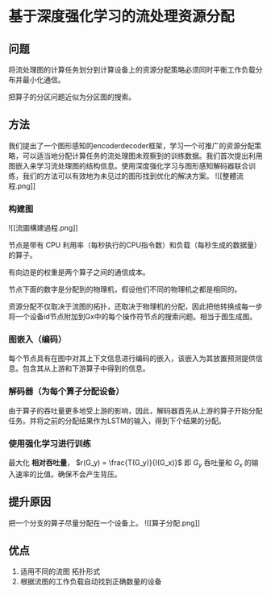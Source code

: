 
# 基于深度强化学习的流处理资源分配

## 问题

将流处理图的计算任务划分到计算设备上的资源分配策略必须同时平衡工作负载分布并最小化通信。

把算子的分区问题近似为分区图的搜索。

## 方法

我们提出了一个图形感知的encoderdecoder框架，学习一个可推广的资源分配策略，可以适当地分配计算任务的流处理图未观察到的训练数据。我们首次提出利用图嵌入来学习流处理图的结构信息。使用深度强化学习与图形感知解码器联合训练，我们的方法可以有效地为未见过的图形找到优化的解决方案。
![[整體流程.png]]


### 构建图



![[流圖構建過程.png]]


节点是带有 CPU 利用率（每秒执行的CPU指令数）和负载（每秒生成的数据量）的算子。

有向边是的权重是两个算子之间的通信成本。

节点下面的数字是分配到的物理机，假设他们不同的物理机之都是相同的。

资源分配不仅取决于流图的拓扑，还取决于物理机的分配，因此把他转换成每一步将一个设备id节点附加到Gx中的每个操作符节点的搜索问题。相当于图生成图。



### 图嵌入（编码）

每个节点具有在图中对其上下文信息进行编码的嵌入，该嵌入为其放置预测提供信息。包含其从上游和下游算子中得到的信息。

### 解码器（为每个算子分配设备）

由于算子的吞吐量更多地受上游的影响，因此，解码器首先从上游的算子开始分配任务。并将之前的分配结果作为LSTM的输入，得到下个结果的分配。


### 使用强化学习进行训练

最大化 **相对吞吐量**， $r(G_y) = \frac{T(G_y)}{I(G_x)}$ 即 $G_y$ 吞吐量和 $G_x$ 的输入速率的比值。确保不会产生背压。

## 提升原因

把一个分支的算子尽量分配在一个设备上。
![[算子分配.png]]


## 优点

1. 适用不同的流图 拓扑形式
2. 根据流图的工作负载自动找到正确数量的设备

